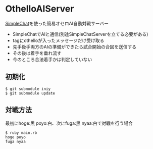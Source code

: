 OthelloAIServer
====

[SimpleChat](https://github.com/primenumber/SimpleChatServer)を使った簡易オセロAI自動対戦サーバー

- SimpleChatでAIと通信(別途SimpleChatServerを立てる必要がある)
- tagにothelloが入ったメッセージだけ受け取る
- 先手後手両方のAIの準備ができたら試合開始の合図を送信する
- その後は着手を垂れ流す
- 今のところ合法着手かは判定していない

## 初期化

```
$ git submodule iniy
$ git submodule update
```

## 対戦方法

最初にhoge:黒 poyo:白、次にfuga:黒 nyaa:白で対戦を行う場合

```
$ ruby main.rb
hoge poyo
fuga nyaa
```
